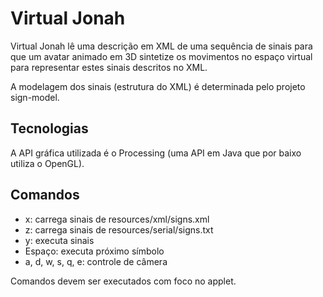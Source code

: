Virtual Jonah
=================================

Virtual Jonah lê uma descrição em XML de uma sequência de sinais para que um avatar animado em 3D sintetize os movimentos no espaço virtual para representar estes sinais descritos no XML.

A modelagem dos sinais (estrutura do XML) é determinada pelo projeto sign-model.

Tecnologias
-----------

A API gráfica utilizada é o Processing (uma API em Java que por baixo utiliza o OpenGL).

Comandos
--------

* x: carrega sinais de resources/xml/signs.xml
* z: carrega sinais de resources/serial/signs.txt
* y: executa sinais 
* Espaço: executa próximo símbolo
* a, d, w, s, q, e: controle de câmera

Comandos devem ser executados com foco no applet.
